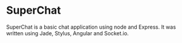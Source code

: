 # SuperChat

SuperChat is a basic chat application using node and Express.
It was written using Jade, Stylus, Angular and Socket.io.
